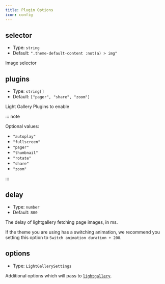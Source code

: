 ```yaml
---
title: Plugin Options
icon: config
---
```


## selector

- Type: `string`
- Default: `".theme-default-content :not(a) > img"`

Image selector

## plugins

- Type: `string[]`
- Default: `["pager", "share", "zoom"]`

Light Gallery Plugins to enable

::: note

Optional values:

- `"autoplay"`
- `"fullscreen"`
- `"pager"`
- `"thumbnail"`
- `"rotate"`
- `"share"`
- `"zoom"`

:::

## delay

- Type: `number`
- Default: `800`

The delay of lightgallery fetching page images, in ms.

If the theme you are using has a switching animation, we recommend you setting this option to `Switch animation duration + 200`.

## options

- Type: `LightGallerySettings`

Additional options which will pass to [`lightgallery`](https://www.lightgalleryjs.com/docs/settings/).
